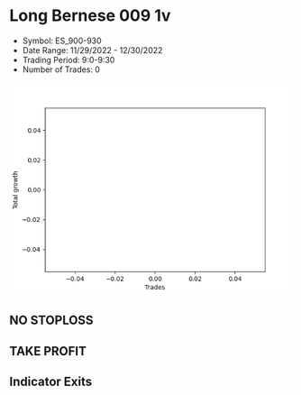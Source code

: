 # Long Bernese 009 1v 
- Symbol: ES_900-930
- Date Range: 11/29/2022 - 12/30/2022
- Trading Period: 9:0-9:30
- Number of Trades: 0

![Plot](LongBernese0091vES_900-930.png)
## NO STOPLOSS














## TAKE PROFIT











## Indicator Exits

